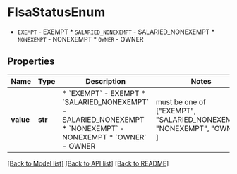 # FlsaStatusEnum

* `EXEMPT` - EXEMPT * `SALARIED_NONEXEMPT` - SALARIED_NONEXEMPT * `NONEXEMPT` - NONEXEMPT * `OWNER` - OWNER

## Properties
Name | Type | Description | Notes
------------ | ------------- | ------------- | -------------
**value** | **str** | * &#x60;EXEMPT&#x60; - EXEMPT * &#x60;SALARIED_NONEXEMPT&#x60; - SALARIED_NONEXEMPT * &#x60;NONEXEMPT&#x60; - NONEXEMPT * &#x60;OWNER&#x60; - OWNER |  must be one of ["EXEMPT", "SALARIED_NONEXEMPT", "NONEXEMPT", "OWNER", ]

[[Back to Model list]](../README.md#documentation-for-models) [[Back to API list]](../README.md#documentation-for-api-endpoints) [[Back to README]](../README.md)


